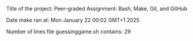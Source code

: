 Title of the project: Peer-graded Assignment: Bash, Make, Git, and GitHub

Date make ran at: Mon January 22 00:02 GMT+1 2025

Number of lines file guessinggame.sh contains: 29
